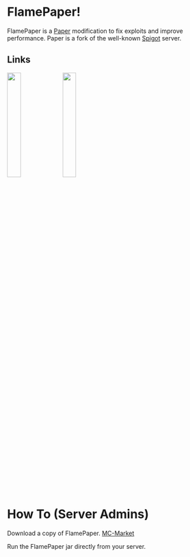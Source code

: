 # FlamePaper!


FlamePaper is a [Paper](https://github.com/PaperMC/Paper/tree/ver/1.8.8) modification to fix exploits and improve performance. Paper is a fork of the well-known [Spigot](https://hub.spigotmc.org/stash/projects/SPIGOT) server.

## Links

<a href="https://www.mc-market.org/resources/19660/"><img src="https://archive.org/download/download-button-png/download-button-png.png" width=25% height=25%><img/><a/> <a href="https://discord.gg/gF36AT3"><img src="https://i.imgur.com/NyGBnuJ.png" width=25% height=25%><img/><a/>

# How To (Server Admins)

Download a copy of FlamePaper. [MC-Market](https://www.mc-market.org/resources/19660/)

Run the FlamePaper jar directly from your server.
